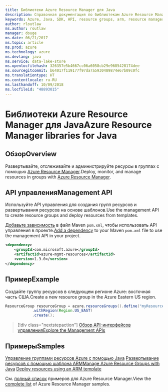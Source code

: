 ```yaml
---
title: Библиотеки Azure Resource Manager для Java
description: Справочная документация по библиотекам Azure Resource Manager для Java
keywords: Azure, Java, SDK, API, resource groups, arm, resource manager
author: rloutlaw
ms.author: routlaw
manager: douge
ms.date: 06/21/2017
ms.topic: article
ms.prod: azure
ms.technology: azure
ms.devlang: java
ms.service: data-lake-store
ms.openlocfilehash: 326357e5b4667cc06a6058cb29e9685428174dee
ms.sourcegitcommit: b64017f119177f97da7a5930489874e67b09c0fc
ms.translationtype: HT
ms.contentlocale: ru-RU
ms.lasthandoff: 10/09/2018
ms.locfileid: "48893015"
---
```

# <a name="azure-resource-manager-libraries-for-java"></a><span data-ttu-id="27635-104">Библиотеки Azure Resource Manager для Java</span><span class="sxs-lookup"><span data-stu-id="27635-104">Azure Resource Manager libraries for Java</span></span>

## <a name="overview"></a><span data-ttu-id="27635-105">Обзор</span><span class="sxs-lookup"><span data-stu-id="27635-105">Overview</span></span>

<span data-ttu-id="27635-106">Развертывайте, отслеживайте и администрируйте ресурсы в группах с помощью [Azure Resource Manager](https://docs.microsoft.com/azure/azure-resource-manager/resource-group-overview).</span><span class="sxs-lookup"><span data-stu-id="27635-106">Deploy, monitor, and manage resources in groups with [Azure Resource Manager](https://docs.microsoft.com/azure/azure-resource-manager/resource-group-overview).</span></span>

## <a name="management-api"></a><span data-ttu-id="27635-107">API управления</span><span class="sxs-lookup"><span data-stu-id="27635-107">Management API</span></span>

<span data-ttu-id="27635-108">Используйте API управления для создания групп ресурсов и развертывания ресурсов на основе шаблонов.</span><span class="sxs-lookup"><span data-stu-id="27635-108">Use the management API to create resource groups and deploy resources from templates.</span></span>

<span data-ttu-id="27635-109">[Добавьте зависимость](https://maven.apache.org/guides/getting-started/index.html#How_do_I_use_external_dependencies) в файл Maven `pom.xml`, чтобы использовать API управления в проекте.</span><span class="sxs-lookup"><span data-stu-id="27635-109">[Add a dependency](https://maven.apache.org/guides/getting-started/index.html#How_do_I_use_external_dependencies) to your Maven `pom.xml` file to use the management API in your project.</span></span>


```XML
<dependency>
    <groupId>com.microsoft.azure</groupId>
    <artifactId>azure-mgmt-resources</artifactId>
    <version>1.3.0</version>
</dependency>
```

## <a name="example"></a><span data-ttu-id="27635-110">Пример</span><span class="sxs-lookup"><span data-stu-id="27635-110">Example</span></span>

<span data-ttu-id="27635-111">Создайте группу ресурсов в следующем регионе Azure: восточная часть США.</span><span class="sxs-lookup"><span data-stu-id="27635-111">Create a new resource group in the Azure Eastern US region.</span></span>

```java
ResourceGroup resourceGroup = azure.resourceGroups().define("myResourceGroup")
            .withRegion(Region.US_EAST)
            .create();
```

> [!div class="nextstepaction"]
> [<span data-ttu-id="27635-112">Обзор API-интерфейсов управления</span><span class="sxs-lookup"><span data-stu-id="27635-112">Explore the Management APIs</span></span>](/java/api/overview/azure/resources/management)

## <a name="samples"></a><span data-ttu-id="27635-113">Примеры</span><span class="sxs-lookup"><span data-stu-id="27635-113">Samples</span></span>

<span data-ttu-id="27635-114">[Управление группами ресурсов Azure с помощью Java][1] 
[Развертывание ресурсов с помощью шаблона ARM][2]</span><span class="sxs-lookup"><span data-stu-id="27635-114">[Manage Azure Resource Groups with Java][1] 
[Deploy resources using an ARM template][2]</span></span>

[1]: https://github.com/Azure-Samples/resources-java-manage-resource-group
[2]: https://github.com/Azure-Samples/resources-java-deploy-using-arm-template

<span data-ttu-id="27635-115">См. [полный список](https://azure.microsoft.com/resources/samples/?platform=java&term=resource) примеров для Azure Resource Manager.</span><span class="sxs-lookup"><span data-stu-id="27635-115">View the [complete list](https://azure.microsoft.com/resources/samples/?platform=java&term=resource) of Azure Resource Manager samples.</span></span>
